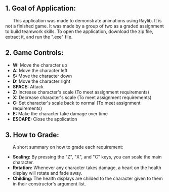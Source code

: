 ## 1. Goal of Application:  
&nbsp;&nbsp;&nbsp;&nbsp;&nbsp;&nbsp;This application was made to demonstrate animations using Raylib. It is not a finished game. It was made by a group of two as a graded assignment to build teamwork skills. To open the application, download the zip file, extract it, and run the ".exe" file.

## 2. Game Controls:  
* **W:** Move the character up
* **A:** Move the character left
* **S:** Move the character down
* **D:** Move the character right
* **SPACE:** Attack
* **Z:** Increase character's scale (To meet assignment requirements)
* **X:** Decrease character's scale (To meet assignment requirements)
* **C:** Set character's scale back to normal (To meet assignment requirements)
* **E:** Make the character take damage over time
* **ESCAPE:** Close the application 

## 3. How to Grade:
&nbsp;&nbsp;&nbsp;&nbsp;&nbsp;&nbsp;A short summary on how to grade each requirement:
* **Scaling:** By pressing the "Z", "X", and "C" keys, you can scale the main character.
* **Rotation:** Whenever any character takes damage, a heart on the health display will rotate and fade away.
* **Childing:** The health displays are childed to the character given to them in their constructor's argument list.
